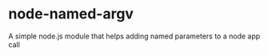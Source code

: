 node-named-argv
===============

A simple node.js module that helps adding named parameters to a node app call